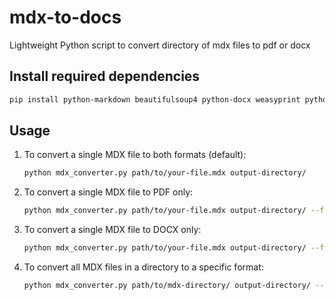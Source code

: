 # mdx-to-docs

Lightweight Python script to convert directory of mdx files to pdf or docx 

## Install required dependencies

```bash
pip install python-markdown beautifulsoup4 python-docx weasyprint python-frontmatter
```

## Usage

1. To convert a single MDX file to both formats (default):

    ```bash
    python mdx_converter.py path/to/your-file.mdx output-directory/
    ```

2. To convert a single MDX file to PDF only:

    ```bash
    python mdx_converter.py path/to/your-file.mdx output-directory/ --format pdf
    ```

3. To convert a single MDX file to DOCX only:

    ```bash
    python mdx_converter.py path/to/your-file.mdx output-directory/ --format docx
    ```

4. To convert all MDX files in a directory to a specific format:

    ```bash
    python mdx_converter.py path/to/mdx-directory/ output-directory/ --format pdf
    ```